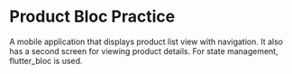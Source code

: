 # Product Bloc Practice

A mobile application that displays product list view with navigation. It also has a second screen for viewing product details. For state management, flutter_bloc is used.
